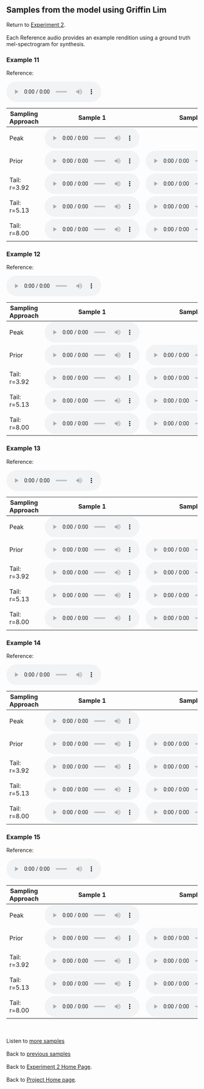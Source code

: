 <!-- exp 1a -->

## Samples from the model using Griffin Lim

Return to [Experiment 2](https://ljlj9.github.io/mscproject/experiment_2_test.html).
<br><br>
Each Reference audio provides an example rendition using a ground truth mel-spectrogram for synthesis.

### Example 11

Reference:          
<p><audio src="Exp2Test/Example11/reference.wav" controls style="width: 250px;"></audio></p>

| Sampling Approach | Sample 1 | Sample 2 | Sample 3 | Sample 4 | Sample 5 |
| --- | --- | --- | --- | --- | --- |
| Peak  | <audio src="Exp2Test/Example11/peak/sample_1.wav" controls style="width: 250px;"></audio> | | | | |
| Prior | <audio src="Exp2Test/Example11/prior/sample_1.wav" controls style="width: 250px;"></audio> | <audio src="Exp2Test/Example11/prior/sample_2.wav" controls style="width: 250px;"></audio> | <audio src="Exp2Test/Example11/prior/sample_3.wav" controls style="width: 250px;"></audio> | <audio src="Exp2Test/Example11/prior/sample_4.wav" controls style="width: 250px;"></audio> | <audio src="Exp2Test/Example11/prior/sample_5.wav" controls style="width: 250px;"></audio> |
| Tail: r=3.92 | <audio src="Exp2Test/Example11/tail392/sample_1.wav" controls style="width: 250px;"></audio> | <audio src="Exp2Test/Example11/tail392/sample_2.wav" controls style="width: 250px;"></audio> | <audio src="Exp2Test/Example11/tail392/sample_3.wav" controls style="width: 250px;"></audio> | <audio src="Exp2Test/Example11/tail392/sample_4.wav" controls style="width: 250px;"></audio> | <audio src="Exp2Test/Example11/tail392/sample_5.wav" controls style="width: 250px;"></audio> |
| Tail: r=5.13 | <audio src="Exp2Test/Example11/tail513/sample_1.wav" controls style="width: 250px;"></audio> | <audio src="Exp2Test/Example11/tail513/sample_2.wav" controls style="width: 250px;"></audio> | <audio src="Exp2Test/Example11/tail513/sample_3.wav" controls style="width: 250px;"></audio> | <audio src="Exp2Test/Example11/tail513/sample_4.wav" controls style="width: 250px;"></audio> | <audio src="Exp2Test/Example11/tail513/sample_5.wav" controls style="width: 250px;"></audio> |
| Tail: r=8.00 | <audio src="Exp2Test/Example11/tail8/sample_1.wav" controls style="width: 250px;"></audio> | <audio src="Exp2Test/Example11/tail8/sample_2.wav" controls style="width: 250px;"></audio> | <audio src="Exp2Test/Example11/tail8/sample_3.wav" controls style="width: 250px;"></audio> | <audio src="Exp2Test/Example11/tail8/sample_4.wav" controls style="width: 250px;"></audio> | <audio src="Exp2Test/Example11/tail8/sample_5.wav" controls style="width: 250px;"></audio> |

### Example 12

Reference:          
<p><audio src="Exp2Test/Example12/reference.wav" controls style="width: 250px;"></audio></p>

| Sampling Approach | Sample 1 | Sample 2 | Sample 3 | Sample 4 | Sample 5 |
| --- | --- | --- | --- | --- | --- |
| Peak  | <audio src="Exp2Test/Example12/peak/sample_1.wav" controls style="width: 250px;"></audio> | | | | |
| Prior | <audio src="Exp2Test/Example12/prior/sample_1.wav" controls style="width: 250px;"></audio> | <audio src="Exp2Test/Example12/prior/sample_2.wav" controls style="width: 250px;"></audio> | <audio src="Exp2Test/Example12/prior/sample_3.wav" controls style="width: 250px;"></audio> | <audio src="Exp2Test/Example12/prior/sample_4.wav" controls style="width: 250px;"></audio> | <audio src="Exp2Test/Example12/prior/sample_5.wav" controls style="width: 250px;"></audio> |
| Tail: r=3.92 | <audio src="Exp2Test/Example12/tail392/sample_1.wav" controls style="width: 250px;"></audio> | <audio src="Exp2Test/Example12/tail392/sample_2.wav" controls style="width: 250px;"></audio> | <audio src="Exp2Test/Example12/tail392/sample_3.wav" controls style="width: 250px;"></audio> | <audio src="Exp2Test/Example12/tail392/sample_4.wav" controls style="width: 250px;"></audio> | <audio src="Exp2Test/Example12/tail392/sample_5.wav" controls style="width: 250px;"></audio> |
| Tail: r=5.13 | <audio src="Exp2Test/Example12/tail513/sample_1.wav" controls style="width: 250px;"></audio> | <audio src="Exp2Test/Example12/tail513/sample_2.wav" controls style="width: 250px;"></audio> | <audio src="Exp2Test/Example12/tail513/sample_3.wav" controls style="width: 250px;"></audio> | <audio src="Exp2Test/Example12/tail513/sample_4.wav" controls style="width: 250px;"></audio> | <audio src="Exp2Test/Example12/tail513/sample_5.wav" controls style="width: 250px;"></audio> |
| Tail: r=8.00 | <audio src="Exp2Test/Example12/tail8/sample_1.wav" controls style="width: 250px;"></audio> | <audio src="Exp2Test/Example12/tail8/sample_2.wav" controls style="width: 250px;"></audio> | <audio src="Exp2Test/Example12/tail8/sample_3.wav" controls style="width: 250px;"></audio> | <audio src="Exp2Test/Example12/tail8/sample_4.wav" controls style="width: 250px;"></audio> | <audio src="Exp2Test/Example12/tail8/sample_5.wav" controls style="width: 250px;"></audio> |

### Example 13

Reference:          
<p><audio src="Exp2Test/Example13/reference.wav" controls style="width: 250px;"></audio></p>

| Sampling Approach | Sample 1 | Sample 2 | Sample 3 | Sample 4 | Sample 5 |
| --- | --- | --- | --- | --- | --- |
| Peak  | <audio src="Exp2Test/Example13/peak/sample_1.wav" controls style="width: 250px;"></audio> | | | | |
| Prior | <audio src="Exp2Test/Example13/prior/sample_1.wav" controls style="width: 250px;"></audio> | <audio src="Exp2Test/Example13/prior/sample_2.wav" controls style="width: 250px;"></audio> | <audio src="Exp2Test/Example13/prior/sample_3.wav" controls style="width: 250px;"></audio> | <audio src="Exp2Test/Example13/prior/sample_4.wav" controls style="width: 250px;"></audio> | <audio src="Exp2Test/Example13/prior/sample_5.wav" controls style="width: 250px;"></audio> |
| Tail: r=3.92 | <audio src="Exp2Test/Example13/tail392/sample_1.wav" controls style="width: 250px;"></audio> | <audio src="Exp2Test/Example13/tail392/sample_2.wav" controls style="width: 250px;"></audio> | <audio src="Exp2Test/Example13/tail392/sample_3.wav" controls style="width: 250px;"></audio> | <audio src="Exp2Test/Example13/tail392/sample_4.wav" controls style="width: 250px;"></audio> | <audio src="Exp2Test/Example13/tail392/sample_5.wav" controls style="width: 250px;"></audio> |
| Tail: r=5.13 | <audio src="Exp2Test/Example13/tail513/sample_1.wav" controls style="width: 250px;"></audio> | <audio src="Exp2Test/Example13/tail513/sample_2.wav" controls style="width: 250px;"></audio> | <audio src="Exp2Test/Example13/tail513/sample_3.wav" controls style="width: 250px;"></audio> | <audio src="Exp2Test/Example13/tail513/sample_4.wav" controls style="width: 250px;"></audio> | <audio src="Exp2Test/Example13/tail513/sample_5.wav" controls style="width: 250px;"></audio> |
| Tail: r=8.00 | <audio src="Exp2Test/Example13/tail8/sample_1.wav" controls style="width: 250px;"></audio> | <audio src="Exp2Test/Example13/tail8/sample_2.wav" controls style="width: 250px;"></audio> | <audio src="Exp2Test/Example13/tail8/sample_3.wav" controls style="width: 250px;"></audio> | <audio src="Exp2Test/Example13/tail8/sample_4.wav" controls style="width: 250px;"></audio> | <audio src="Exp2Test/Example13/tail8/sample_5.wav" controls style="width: 250px;"></audio> |

### Example 14

Reference:          
<p><audio src="Exp2Test/Example14/reference.wav" controls style="width: 250px;"></audio></p>

| Sampling Approach | Sample 1 | Sample 2 | Sample 3 | Sample 4 | Sample 5 |
| --- | --- | --- | --- | --- | --- |
| Peak  | <audio src="Exp2Test/Example14/peak/sample_1.wav" controls style="width: 250px;"></audio> | | | | |
| Prior | <audio src="Exp2Test/Example14/prior/sample_1.wav" controls style="width: 250px;"></audio> | <audio src="Exp2Test/Example14/prior/sample_2.wav" controls style="width: 250px;"></audio> | <audio src="Exp2Test/Example14/prior/sample_3.wav" controls style="width: 250px;"></audio> | <audio src="Exp2Test/Example14/prior/sample_4.wav" controls style="width: 250px;"></audio> | <audio src="Exp2Test/Example14/prior/sample_5.wav" controls style="width: 250px;"></audio> |
| Tail: r=3.92 | <audio src="Exp2Test/Example14/tail392/sample_1.wav" controls style="width: 250px;"></audio> | <audio src="Exp2Test/Example14/tail392/sample_2.wav" controls style="width: 250px;"></audio> | <audio src="Exp2Test/Example14/tail392/sample_3.wav" controls style="width: 250px;"></audio> | <audio src="Exp2Test/Example14/tail392/sample_4.wav" controls style="width: 250px;"></audio> | <audio src="Exp2Test/Example14/tail392/sample_5.wav" controls style="width: 250px;"></audio> |
| Tail: r=5.13 | <audio src="Exp2Test/Example14/tail513/sample_1.wav" controls style="width: 250px;"></audio> | <audio src="Exp2Test/Example14/tail513/sample_2.wav" controls style="width: 250px;"></audio> | <audio src="Exp2Test/Example14/tail513/sample_3.wav" controls style="width: 250px;"></audio> | <audio src="Exp2Test/Example14/tail513/sample_4.wav" controls style="width: 250px;"></audio> | <audio src="Exp2Test/Example14/tail513/sample_5.wav" controls style="width: 250px;"></audio> |
| Tail: r=8.00 | <audio src="Exp2Test/Example14/tail8/sample_1.wav" controls style="width: 250px;"></audio> | <audio src="Exp2Test/Example14/tail8/sample_2.wav" controls style="width: 250px;"></audio> | <audio src="Exp2Test/Example14/tail8/sample_3.wav" controls style="width: 250px;"></audio> | <audio src="Exp2Test/Example14/tail8/sample_4.wav" controls style="width: 250px;"></audio> | <audio src="Exp2Test/Example14/tail8/sample_5.wav" controls style="width: 250px;"></audio> |

### Example 15

Reference:          
<p><audio src="Exp2Test/Example15/reference.wav" controls style="width: 250px;"></audio></p>

| Sampling Approach | Sample 1 | Sample 2 | Sample 3 | Sample 4 | Sample 5 |
| --- | --- | --- | --- | --- | --- |
| Peak  | <audio src="Exp2Test/Example15/peak/sample_1.wav" controls style="width: 250px;"></audio> | | | | |
| Prior | <audio src="Exp2Test/Example15/prior/sample_1.wav" controls style="width: 250px;"></audio> | <audio src="Exp2Test/Example15/prior/sample_2.wav" controls style="width: 250px;"></audio> | <audio src="Exp2Test/Example15/prior/sample_3.wav" controls style="width: 250px;"></audio> | <audio src="Exp2Test/Example15/prior/sample_4.wav" controls style="width: 250px;"></audio> | <audio src="Exp2Test/Example15/prior/sample_5.wav" controls style="width: 250px;"></audio> |
| Tail: r=3.92 | <audio src="Exp2Test/Example15/tail392/sample_1.wav" controls style="width: 250px;"></audio> | <audio src="Exp2Test/Example15/tail392/sample_2.wav" controls style="width: 250px;"></audio> | <audio src="Exp2Test/Example15/tail392/sample_3.wav" controls style="width: 250px;"></audio> | <audio src="Exp2Test/Example15/tail392/sample_4.wav" controls style="width: 250px;"></audio> | <audio src="Exp2Test/Example15/tail392/sample_5.wav" controls style="width: 250px;"></audio> |
| Tail: r=5.13 | <audio src="Exp2Test/Example15/tail513/sample_1.wav" controls style="width: 250px;"></audio> | <audio src="Exp2Test/Example15/tail513/sample_2.wav" controls style="width: 250px;"></audio> | <audio src="Exp2Test/Example15/tail513/sample_3.wav" controls style="width: 250px;"></audio> | <audio src="Exp2Test/Example15/tail513/sample_4.wav" controls style="width: 250px;"></audio> | <audio src="Exp2Test/Example15/tail513/sample_5.wav" controls style="width: 250px;"></audio> |
| Tail: r=8.00 | <audio src="Exp2Test/Example15/tail8/sample_1.wav" controls style="width: 250px;"></audio> | <audio src="Exp2Test/Example15/tail8/sample_2.wav" controls style="width: 250px;"></audio> | <audio src="Exp2Test/Example15/tail8/sample_3.wav" controls style="width: 250px;"></audio> | <audio src="Exp2Test/Example15/tail8/sample_4.wav" controls style="width: 250px;"></audio> | <audio src="Exp2Test/Example15/tail8/sample_5.wav" controls style="width: 250px;"></audio> |

<br><br>
Listen to [more samples](https://ljlj9.github.io/mscproject/experiment_2_iv.html)
<br><br>
Back to [previous samples](https://ljlj9.github.io/mscproject/experiment_2_ii.html)
<br><br>
Back to [Experiment 2 Home Page](https://ljlj9.github.io/mscproject/experiment_2_test.html).
<br><br>
Back to [Project Home page](https://ljlj9.github.io/mscproject/index.html).
